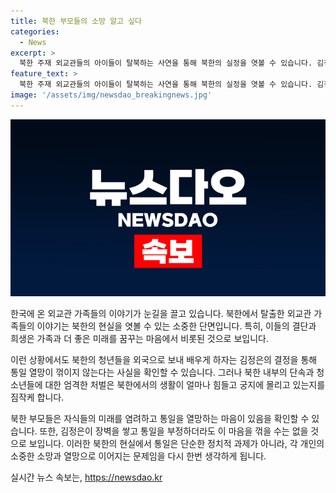 ```yaml
---
title: 북한 부모들의 소망 알고 싶다
categories:
  - News
excerpt: >
  북한 주재 외교관들의 아이들이 탈북하는 사연을 통해 북한의 실정을 엿볼 수 있습니다. 김정은 정권 하에서 이들이 안고 있는 염려와 희망, 그리고 결정적인 선택을 통해 북한의 현실이 고스란히 담겨 있습니다. 이들은 자녀의 미래를 위해 결코 쉽지 않은 결단을 했으며, 이는 북한 주민들의 고단한 현실을 보여줍니다. 이들의 이야기는 북한의 단단한 장벽과 과격한 단속에도 불구하고 통일을 향한 열망을 지속시키고 있습니다.
feature_text: >
  북한 주재 외교관들의 아이들이 탈북하는 사연을 통해 북한의 실정을 엿볼 수 있습니다. 김정은 정권 하에서 이들이 안고 있는 염려와 희망, 그리고 결정적인 선택을 통해 북한의 현실이 고스란히 담겨 있습니다. 이들은 자녀의 미래를 위해 결코 쉽지 않은 결단을 했으며, 이는 북한 주민들의 고단한 현실을 보여줍니다. 이들의 이야기는 북한의 단단한 장벽과 과격한 단속에도 불구하고 통일을 향한 열망을 지속시키고 있습니다.
image: '/assets/img/newsdao_breakingnews.jpg'
---
```


<p><img src="/assets/img/newsdao_breakingnews.jpg" alt="koreaapp 속보" /></p>

<p>한국에 온 외교관 가족들의 이야기가 눈길을 끌고 있습니다. 북한에서 탈출한 외교관 가족들의 이야기는 북한의 현실을 엿볼 수 있는 소중한 단면입니다. 특히, 이들의 결단과 희생은 가족과 더 좋은 미래를 꿈꾸는 마음에서 비롯된 것으로 보입니다. </p>

<p>이런 상황에서도 북한의 청년들을 외국으로 보내 배우게 하자는 김정은의 결정을 통해 통일 열망이 꺾이지 않는다는 사실을 확인할 수 있습니다. 그러나 북한 내부의 단속과 청소년들에 대한 엄격한 처벌은 북한에서의 생활이 얼마나 힘들고 궁지에 몰리고 있는지를 짐작케 합니다. </p>

<p>북한 부모들은 자식들의 미래를 염려하고 통일을 열망하는 마음이 있음을 확인할 수 있습니다. 또한, 김정은이 장벽을 쌓고 통일을 부정하더라도 이 마음을 꺾을 수는 없을 것으로 보입니다. 이러한 북한의 현실에서 통일은 단순한 정치적 과제가 아니라, 각 개인의 소중한 소망과 열망으로 이어지는 문제임을 다시 한번 생각하게 됩니다.</p>
실시간 뉴스 속보는, <a href="https://newsdao.kr" rel="dofollow">https://newsdao.kr</a>


